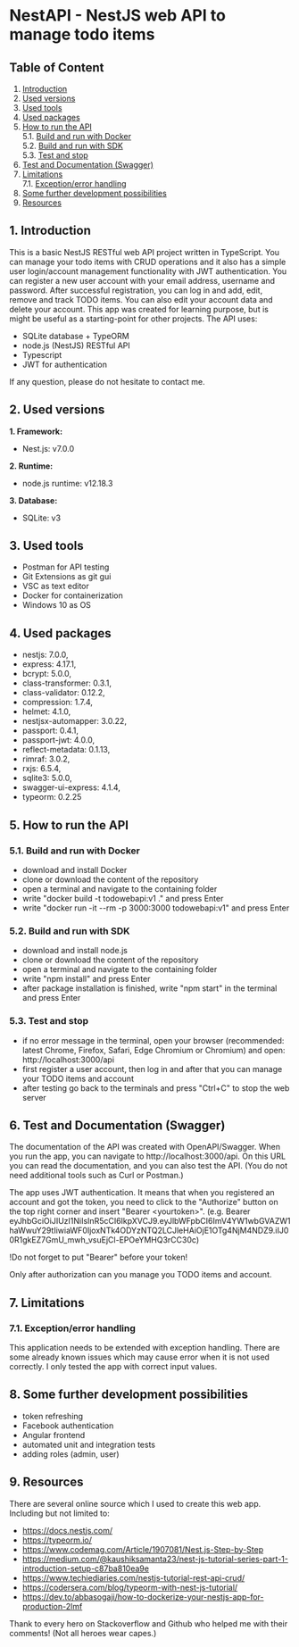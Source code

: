 # NestAPI - NestJS web API to manage todo items
## Table of Content
1. [Introduction](#introduction)
2. [Used versions](#used-versions)
3. [Used tools](#used-tools)
4. [Used packages](#used-packages)
5. [How to run the API](#how-to-run-the-api)\
	5.1. [Build and run with Docker](#build-and-run-with-docker)\
	5.2. [Build and run with SDK](#build-and-run-with-sdk)\
	5.3. [Test and stop](#test-and-stop)
6. [Test and Documentation (Swagger)](#test-and-documentation-swagger)
7. [Limitations](#limitations)\
    7.1. [Exception/error handling](#exception-error-handling)
8. [Some further development possibilities](#some-further-development-possibilities)
9. [Resources](#resources)

## 1. Introduction <a name="introduction"></a>
This is a basic NestJS RESTful web API project written in TypeScript. You can manage your todo items with CRUD operations and it also has a simple user login/account management functionality with JWT authentication. You can register a new user account with your email address, username and password. After successful registration, you can log in and add, edit, remove and track TODO items. You can also edit your account data and delete your account. This app was created for learning purpose, but is might be useful as a starting-point for other projects.
The API uses:
- SQLite database + TypeORM
- node.js (NestJS) RESTful API
- Typescript
- JWT for authentication

If any question, please do not hesitate to contact me.
## 2. Used versions <a name="used-versions"></a>
**1. Framework:**
- Nest.js: v7.0.0

**2. Runtime:**
- node.js runtime: v12.18.3

**3. Database:**
- SQLite: v3
## 3. Used tools <a name="used-tools"></a>
- Postman for API testing
- Git Extensions as git gui
- VSC as text editor
- Docker for containerization
- Windows 10 as OS
## 4. Used packages <a name="used-packages"></a>
- nestjs: 7.0.0,
- express: 4.17.1,
- bcrypt: 5.0.0,
- class-transformer: 0.3.1,
- class-validator: 0.12.2,
- compression: 1.7.4,
- helmet: 4.1.0,
- nestjsx-automapper: 3.0.22,
- passport: 0.4.1,
- passport-jwt: 4.0.0,
- reflect-metadata: 0.1.13,
- rimraf: 3.0.2,
- rxjs: 6.5.4,
- sqlite3: 5.0.0,
- swagger-ui-express: 4.1.4,
- typeorm: 0.2.25
## 5. How to run the API <a name="how-to-run-the-api"></a>
### 5.1. Build and run with Docker <a name="build-and-run-with-docker"></a>
- download and install Docker
- clone or download the content of the repository
- open a terminal and navigate to the containing folder
- write "docker build -t todowebapi:v1 ." and press Enter
- write "docker run -it --rm -p 3000:3000 todowebapi:v1" and press Enter
### 5.2. Build and run with SDK <a name="build-and-run-with-sdk"></a>
- download and install node.js
- clone or download the content of the repository
- open a terminal and navigate to the containing folder
- write "npm install" and press Enter
- after package installation is finished, write "npm start" in the terminal and press Enter
### 5.3. Test and stop <a name="test-and-stop"></a>
- if no error message in the terminal, open your browser (recommended: latest Chrome, Firefox, Safari, Edge Chromium or Chromium) and open: http://localhost:3000/api
- first register a user account, then log in and after that you can manage your TODO items and account
- after testing go back to the terminals and press "Ctrl+C" to stop the web server
## 6. Test and Documentation (Swagger) <a name="test-and-documentation-swagger"></a>
The documentation of the API was created with OpenAPI/Swagger. When you run the app, you can navigate to http://localhost:3000/api. On this URL you can read the documentation, and you can also test the API. (You do not need additional tools such as Curl or Postman.)

The app uses JWT authentication. It means that when you registered an account and got the token, you need to click to the "Authorize" button on the top right corner and insert "Bearer \<yourtoken\>".
(e.g. Bearer eyJhbGciOiJIUzI1NiIsInR5cCI6IkpXVCJ9.eyJlbWFpbCI6ImV4YW1wbGVAZW1haWwuY29tIiwiaWF0IjoxNTk4ODYzNTQ2LCJleHAiOjE1OTg4NjM4NDZ9.iIJ00R1gkEZ7GmU_mwh_vsuEjCl-EPOeYMHQ3rCC30c)

!Do not forget to put "Bearer" before your token!

Only after authorization can you manage you TODO items and account.
## 7. Limitations <a name="limitations"></a>
### 7.1. Exception/error handling <a name="exception-error-handling"></a>
This application needs to be extended with exception handling. There are some already known issues which may cause error when it is not used correctly. I only tested the app with correct input values.
## 8. Some further development possibilities <a name="some-further-development-possibilities"></a>
- token refreshing
- Facebook authentication
- Angular frontend
- automated unit and integration tests
- adding roles (admin, user)
## 9. Resources <a name="resources"></a>
There are several online source which I used to create this web app.\
Including but not limited to:
- https://docs.nestjs.com/
- https://typeorm.io/
- https://www.codemag.com/Article/1907081/Nest.js-Step-by-Step
- https://medium.com/@kaushiksamanta23/nest-js-tutorial-series-part-1-introduction-setup-c87ba810ea9e
- https://www.techiediaries.com/nestjs-tutorial-rest-api-crud/
- https://codersera.com/blog/typeorm-with-nest-js-tutorial/
- https://dev.to/abbasogaji/how-to-dockerize-your-nestjs-app-for-production-2lmf

Thank to every hero on Stackoverflow and Github who helped me with their comments! (Not all heroes wear capes.)
